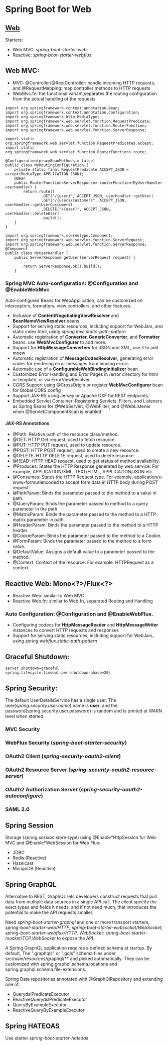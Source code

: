# Spring Boot for Web
 

## [Web](https://docs.spring.io/spring-boot/docs/current/reference/html/web.html)

Starters:
- Web MVC: *spring-boot-starter-web* 
- Reactive: *spring-boot-starter-webflux* 

## Web MVC:
- MVC: @Controller/@RestController: handle incoming HTTP requests, and @RequestMapping: map controller methods to HTTP requests 
- WebMvc.fn: the functional variant,separates the routing configuration from the actual handling of the requests
```
import org.springframework.context.annotation.Bean;
import org.springframework.context.annotation.Configuration;
import org.springframework.http.MediaType;
import org.springframework.web.servlet.function.RequestPredicate;
import org.springframework.web.servlet.function.RouterFunction;
import org.springframework.web.servlet.function.ServerResponse;

import static org.springframework.web.servlet.function.RequestPredicates.accept;
import static org.springframework.web.servlet.function.RouterFunctions.route;

@Configuration(proxyBeanMethods = false)
public class MyRoutingConfiguration {
    private static final RequestPredicate ACCEPT_JSON = accept(MediaType.APPLICATION_JSON);
    @Bean
    public RouterFunction<ServerResponse> routerFunction(MyUserHandler userHandler) {
        return route()
                .GET("/{user}", ACCEPT_JSON, userHandler::getUser)
                .GET("/{user}/customers", ACCEPT_JSON, userHandler::getUserCustomers)
                .DELETE("/{user}", ACCEPT_JSON, userHandler::deleteUser)
                .build();
    }
}

import org.springframework.stereotype.Component;
import org.springframework.web.servlet.function.ServerRequest;
import org.springframework.web.servlet.function.ServerResponse;
@Component
public class MyUserHandler {
    public ServerResponse getUser(ServerRequest request) {
        ...
        return ServerResponse.ok().build();
    }    
```

### Spring MVC Auto-configuration: @Configuration and @EnableWebMvc
Auto-configured Beans for WebApplication, can be customized on interceptors, formatters, view controllers, and other features.
- Inclusion of **ContentNegotiatingViewResolver** and **BeanNameViewResolver** beans.
- Support for serving static resources, including support for WebJars, and static index.html, using *spring.mvc.static-path-pattern*
- Automatic registration of **Converter, GenericConverter**, and **Formatter** beans. use **WebMvcConfigurer** to add more.
- Support for **HttpMessageConverters** for JSON and XML, use it to add moew
- Automatic registration of **MessageCodesResolver**, generating error codes for rendering error messages from binding errors
- Automatic use of a **ConfigurableWebBindingInitializer** bean
- Customized Error Handling and Error Pages in /error directory for html or template, or via ErrorViewResolver.
- CORS Support using @CrossOrigin or register **WebMvcConfigurer** bean for Global CORS config
- Support JAX-RS using Jersey or Apache CXF for REST endpoints,
- Embedded Servlet Container: Registering Servlets, Filters, and Listeners as Spring Beans for @WebServlet, @WebFilter, and @WebListener when @ServletComponentScan is enabled 

#### JAX-RS Annotations
- @Path:  Relative path of the resource class/method.
- @GET: HTTP Get request, used to fetch resource.
- @PUT: HTTP PUT request, used to update resource.
- @POST: HTTP POST request, used to create a new resource.
- @DELETE: HTTP DELETE request, used to delete resource.
- @HEAD:  HTTP HEAD request, used to get status of method availability.
- @Produces: States the HTTP Response generated by web service. For example, APPLICATION/XML, TEXT/HTML, APPLICATION/JSON etc.
- @Consumes:  States the HTTP Request type. For example, application/x-www-formurlencoded to accept form data in HTTP body during POST request.
- @PathParam: Binds the parameter passed to the method to a value in path.
- @QueryParam: Binds the parameter passed to method to a query parameter in the path.
- @MatrixParam: Binds the parameter passed to the method to a HTTP matrix parameter in path.
- @HeaderParam: Binds the parameter passed to the method to a HTTP header.
- @CookieParam: Binds the parameter passed to the method to a Cookie.
- @FormParam: Binds the parameter passed to the method to a form value.
- @DefaultValue: Assigns a default value to a parameter passed to the method.
- @Context:  Context of the resource. For example, HTTPRequest as a context.

## Reactive Web: Mono\<?>/Flux\<?>
- Reactive Web: similar to Web MVC
- Reactive Web.fn: similar to Web.fn, separated Routing and Handling

### Auto Configuration: @Configuration and @EnableWebFlux.
- Configuring codecs for **HttpMessageReader** and **HttpMessageWriter** instances to convert HTTP requests and responses
- Support for serving static resources, including support for WebJars, using *spring.webflux.static-path-pattern*
 

## Graceful Shutdown: 
```
server.shutdown=graceful
spring.lifecycle.timeout-per-shutdown-phase=20s
```

## Spring Security: 
The default UserDetailsService has a single user. The user(*spring.security.user.name*) name is **user**, and the password(spring.security.user.password) is random and is printed at WARN level when started. 
### MVC Security
### WebFlux Security (*spring-boot-starter-security*)
### OAuth2 Client (*spring-security-oauth2-client*)
### OAuth2 Resource Server (*spring-security-oauth2-resource-server*)
### OAuth2 Authorization Server (*spring-security-oauth2-autoconfigure*)
### SAML 2.0

## Spring Session
Storage (*spring.session.store-type*) using @Enable\*HttpSession for Web MVC and  @Enable\*WebSession for Web Flux:
- JDBC
- Redis (Reactive)
- Hazelcast
- MongoDB (Reactive)

## Spring GraphQL
Alternative to REST, GraphQL lets developers construct requests that pull data from multiple data sources in a single API call. The client specify the exact types and fields it needs; and if not need much, that introduces the potential to make the API requests smaller.

Need *spring-boot-starter-graphql* and one or more transport starters, *spring-boot-starter-web/HTTP; spring-boot-starter-websocket/WebSocket; spring-boot-starter-webflux/HTTP, WebSocket; spring-boot-starter-rsocket/TCP,WebSocket* to expose the API.  

A Spring GraphQL application requires a defined schema at startup. By default, The ".graphqls" or ".gqls" schema files under src/main/resources/graphql/** and picked automatically. They can be customized with spring.graphql.schema.locations and spring.graphql.schema.file-extensions.

Spring Data repositories annotated with @GraphQlRepository and extending one of:
- QuerydslPredicateExecutor
- ReactiveQuerydslPredicateExecutor
- QueryByExampleExecutor
- ReactiveQueryByExampleExecutor

## Spring HATEOAS
Use starter *spring-boot-starter-hateoas* 

